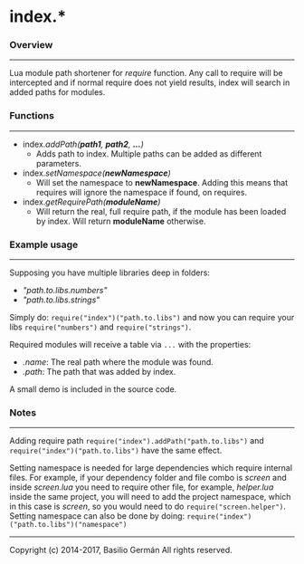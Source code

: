 # index.*### Overview---Lua module path shortener for *require* function. Any call to require will be intercepted and if normal require does not yield results, index will search in added paths for modules. ### Functions---- index.*addPath(**path1**, **path2**, **...**)*    - Adds path to index. Multiple paths can be added as different parameters.- index.*setNamespace(**newNamespace**)*    - Will set the namespace to **newNamespace**. Adding this means that requires will ignore the namespace if found, on requires.- index.*getRequirePath(**moduleName**)*    - Will return the real, full require path, if the module has been loaded by index. Will return **moduleName** otherwise.### Example usage---
Supposing you have multiple libraries deep in folders:- *"path.to.libs.numbers"*- *"path.to.libs.strings"*Simply do: `require("index")("path.to.libs")` and now you can require your libs `require("numbers")` and `require("strings")`.Required modules will receive a table via `...` with the properties:- *.name*: The real path where the module was found.- *.path*: The path that was added by index.A small demo is included in the source code.### Notes---Adding require path `require("index").addPath("path.to.libs")` and `require("index")("path.to.libs")` have the same effect.Setting namespace is needed for large dependencies which require internal files. For example, if your dependency folder and file combo is *screen* and inside *screen.lua* you need to require other file, for example, *helper.lua* inside the same project, you will need to add the project namespace, which in this case is *screen*, so you would need to do `require("screen.helper")`. Setting namespace can also be done by doing: `require("index")("path.to.libs")("namespace")`---Copyright (c) 2014-2017, Basilio GermánAll rights reserved.